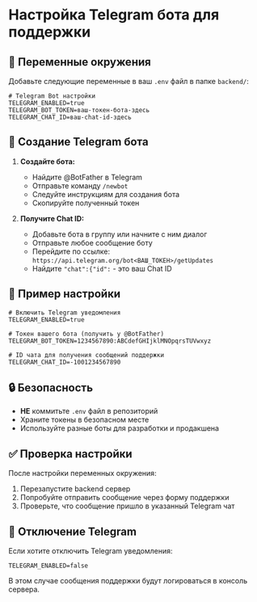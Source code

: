 # Настройка Telegram бота для поддержки

## 🔧 Переменные окружения

Добавьте следующие переменные в ваш `.env` файл в папке `backend/`:

```env
# Telegram Bot настройки
TELEGRAM_ENABLED=true
TELEGRAM_BOT_TOKEN=ваш-токен-бота-здесь
TELEGRAM_CHAT_ID=ваш-chat-id-здесь
```

## 🤖 Создание Telegram бота

1. **Создайте бота:**
   - Найдите @BotFather в Telegram
   - Отправьте команду `/newbot`
   - Следуйте инструкциям для создания бота
   - Скопируйте полученный токен

2. **Получите Chat ID:**
   - Добавьте бота в группу или начните с ним диалог
   - Отправьте любое сообщение боту
   - Перейдите по ссылке: `https://api.telegram.org/bot<ВАШ_ТОКЕН>/getUpdates`
   - Найдите `"chat":{"id":` - это ваш Chat ID

## 📝 Пример настройки

```env
# Включить Telegram уведомления
TELEGRAM_ENABLED=true

# Токен вашего бота (получить у @BotFather)
TELEGRAM_BOT_TOKEN=1234567890:ABCdefGHIjklMNOpqrsTUVwxyz

# ID чата для получения сообщений поддержки
TELEGRAM_CHAT_ID=-1001234567890
```

## 🔒 Безопасность

- **НЕ** коммитьте `.env` файл в репозиторий
- Храните токены в безопасном месте
- Используйте разные боты для разработки и продакшена

## ✅ Проверка настройки

После настройки переменных окружения:

1. Перезапустите backend сервер
2. Попробуйте отправить сообщение через форму поддержки
3. Проверьте, что сообщение пришло в указанный Telegram чат

## 🚫 Отключение Telegram

Если хотите отключить Telegram уведомления:

```env
TELEGRAM_ENABLED=false
```

В этом случае сообщения поддержки будут логироваться в консоль сервера.
